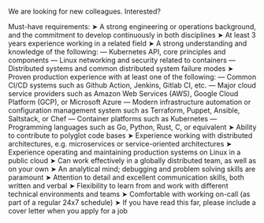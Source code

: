 We are looking for new colleagues. Interested?

Must-have requirements:
➤ A strong engineering or operations background, and the commitment to develop continuously in both disciplines
➤ At least 3 years experience working in a related field
➤ A strong understanding and knowledge of the following: 
 — Kubernetes API, core principles and components
 — Linux networking and security related to containers
 — Distributed systems and common distributed system failure modes
➤ Proven production experience with at least one of the following:
 — Common CI/CD systems such as Github Action, Jenkins, Gitlab CI, etc.
 — Major cloud service providers such as Amazon Web Services (AWS), Google Cloud Platform (GCP), or Microsoft Azure
 — Modern infrastructure automation or configuration management system such as Terraform, Puppet, Ansible, Saltstack, or Chef
 — Container platforms such as Kubernetes
 — Programming languages such as Go, Python, Rust, C, or equivalent
➤ Ability to contribute to polyglot code bases
➤ Experience working with distributed architectures, e.g. microservices or service-oriented architectures
➤ Experience operating and maintaining production systems on Linux in a public cloud
➤ Can work effectively in a globally distributed team, as well as on your own
➤ An analytical mind; debugging and problem solving skills are paramount
➤ Attention to detail and excellent communication skills, both written and verbal
➤ Flexibility to learn from and work with different technical environments and teams
➤ Comfortable with working on-call (as part of a regular 24x7 schedule)
➤ If you have read this far, please include a cover letter when you apply for a job
